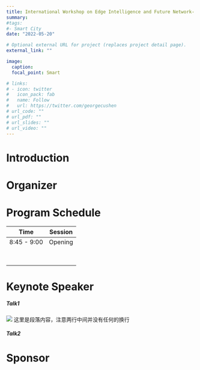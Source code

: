 ```yaml
---
title: International Workshop on Edge Intelligence and Future Network- towards Ubiquitous Connectivity 
summary: 
#tags:
#- Smart City
date: "2022-05-20"

# Optional external URL for project (replaces project detail page).
external_link: ""

image:
  caption: 
  focal_point: Smart

# links:
# - icon: twitter
#   icon_pack: fab
#   name: Follow
#   url: https://twitter.com/georgecushen
# url_code: ""
# url_pdf: ""
# url_slides: ""
# url_video: ""
---
```


# Introduction



# Organizer



# Program Schedule

|    Time     | Session |
| :---------: | :-----: |
| 8:45 - 9:00 | Opening |
|             |         |
|             |         |
|             |         |
|             |         |
|             |         |
|             |         |
|             |         |
|             |         |



# Keynote Speaker

##### Talk1

![](https://blog.ikke.moe/img/miui7.png)
这里是段落内容，注意两行中间并没有任何的换行


##### Talk2



# Sponsor



